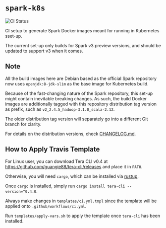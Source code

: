 # `spark-k8s`

![CI Status](https://img.shields.io/github/workflow/status/guangie88/spark-k8s/CI/master?label=CI&logo=github&style=for-the-badge)

CI setup to generate Spark Docker images meant for running in Kubernetes sset-up.

The current set-up only builds for Spark v3 preview versions, and should be
updated to support v3 when it comes.

## Note

All the build images here are Debian based as the official Spark repository now
uses `openjdk:8-jdk-slim` as the base image for Kubernetes build.

Because of the fast-changing nature of the Spark repository, this set-up might
contain inevitable breaking changes. As such, the build Docker images are
additionally tagged with this repository distribution tag version as prefix,
such as `v2_2.4.5_hadoop-3.1.0_scala-2.12`.

The older distribution tag version will separately go into a different Git
branch for clarity.

For details on the distribution versions, check [CHANGELOG.md](CHANGELOG.md).

## How to Apply Travis Template

For Linux user, you can download Tera CLI v0.4 at
<https://github.com/guangie88/tera-cli/releases> and place it in `PATH`.

Otherwise, you will need `cargo`, which can be installed via
[rustup](https://rustup.rs/).

Once `cargo` is installed, simply run `cargo install tera-cli --version=^0.4.0`.

Always make changes in `templates/ci.yml.tmpl` since the template will be
applied onto `.github/workflows/ci.yml`.

Run `templates/apply-vars.sh` to apply the template once `tera-cli` has been
installed.

